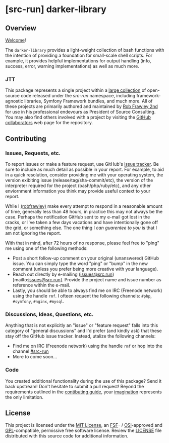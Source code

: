 # [src-run] darker-library

## Overview

[Welcome](https://src.run/go/readme_welcome)!

The `darker-library` provides a light-weight collection of bash functions with the intention of providing a foundation
for small-scale shell scripts. For example, it provides helpful implementations for output handling (info, success,
error, warning implementations) as well as much more.

### JTT

This package represents a single project within a [large collection](https://src.run/go/explore) of open-source code
released under the *src-run* namespace, including framework-agnostic libraries, Symfony Framework bundles, and much
more. All of these projects are primarily authored and maintained by [Rob Frawley 2nd](https://src.run/rmf) for use in
his professional endevours as President of Source Consulting. You may also find others involved with a project by 
visiting the [GitHub collaborators](https://src.run/darker-library/github_collaborators) web page for the repository.

## Contributing

### Issues, Requests, etc.

To report issues or make a feature request, use GitHub's [issue tracker](https://src.run/darker-library/github_issues).
Be sure to include as much detail as possible in your report. For example, to aid in a quick resolution, consider
providing me with your operating system, the version exibiting issue (release/tag/sha-commit/etc), the version of the
interpreter required for the project (bash/php/ruby/etc), and any other enviornment information you think may provide
useful context to your report.

While I [(robfrawley)](https://src.run/rmf) make every attempt to respond in a reasonable amount of time, generally less
than 48 hours, in practice this may not always be the case. Perhaps the notification GitHub sent to my e-mail got lost
in the cracks, or I've taken a few days vacations and have intentionally gone off the grid, or something else. The one
thing I *can guarentee to you* is that I am not ignoring the report.

With that in mind, after 72 hours of no response, please feel free to "ping" me using one of the following methods:

 - Post a short follow-up comment on your original (unanswered) GitHub issue. You can simply type the word "ping" or
   "bump" in the new comment (unless you prefer being more creative with your language).
 - Reach out directly by e-mailing (issues@src.run)[mailto:issues@src.run]. Provide the project name and issue number as
   reference within the e-mail.
 - Lastly, you should be able to always find me on IRC (Freenode network) using the handle `rmf`. I ofteen requent the
   following channels: `#php`, `#symfony`, `#nginx`, `#mysql`.

### Discussions, Ideas, Questions, etc.

Anything that is not explicitly an "issue" or "feature request" falls into this category of "general discussions" and
I'd prefer (and kindly ask) that these stay off the GitHub issue tracker. Instead, utalize the following channels:

  - Find me on IRC (Freenode network) using the handle `rmf` or hop into the channel
    [#src-run](irc://irc.choopa.net:6669/src-run)
  - More to come soon...

### Code

You created additional functionality during the use of this package? Send it back upstream! Don't hesitate to submit a
pull request! Beyond the requirements outlined in the [contibuting guide](https://src.run/darker-library/contributing),
your [imagination](https://src.run/go/readme_imagination) represents the only limitation.

## License

This project is licensed under the [MIT License](https://src.run/go/mit), an [FSF](https://src.run/go/fsf)- /
[OSI](https://src.run/go/osi)-approved and [GPL](https://src.run/go/gpl)-compatible, permissive free software license.
Review the [LICENSE](https://src.run/darker-library/license) file distributed with this source code for additional
information.

